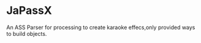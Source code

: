 JaPassX
=======

An ASS Parser for processing to create karaoke effecs,only provided ways to build objects.
